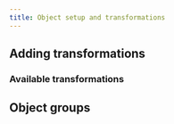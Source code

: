 ```yaml
---
title: Object setup and transformations
---
```


## Adding transformations

### Available transformations

## Object groups